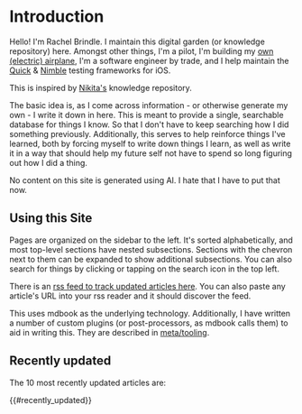 # Introduction

Hello! I'm Rachel Brindle. I maintain this digital garden (or knowledge repository) here. Amongst other things, I'm a pilot, I'm building my [own (electric) airplane](https://coz-e.rachelbrindle.com), I'm a software engineer by trade, and I help maintain the [Quick](https://github.com/Quick/Quick) & [Nimble](https://github.com/Quick/Nimble) testing frameworks for iOS.

This is inspired by [Nikita's](https://wiki.nikitavoloboev.xyz) knowledge repository.

The basic idea is, as I come across information - or otherwise generate my own - I write it down in here. This is meant to provide a single, searchable database for things I know. So that I don't have to keep searching how I did something previously. Additionally, this serves to help reinforce things I've learned, both by forcing myself to write down things I learn, as well as write it in a way that should help my future self not have to spend so long figuring out how I did a thing.

No content on this site is generated using AI. I hate that I have to put that now.

## Using this Site

Pages are organized on the sidebar to the left. It's sorted alphabetically, and most top-level sections have nested subsections. Sections with the chevron next to them can be expanded to show additional subsections. You can also search for things by clicking or tapping on the search icon in the top left.

There is an [rss feed to track updated articles here](/atom.xml). You can also paste any article's URL into your rss reader and it should discover the feed.

This uses mdbook as the underlying technology. Additionally, I have written a number of custom plugins (or post-processors, as mdbook calls them) to aid in writing this. They are described in [meta/tooling](meta/tooling.html).

## Recently updated

The 10 most recently updated articles are:

{{#recently_updated}}
